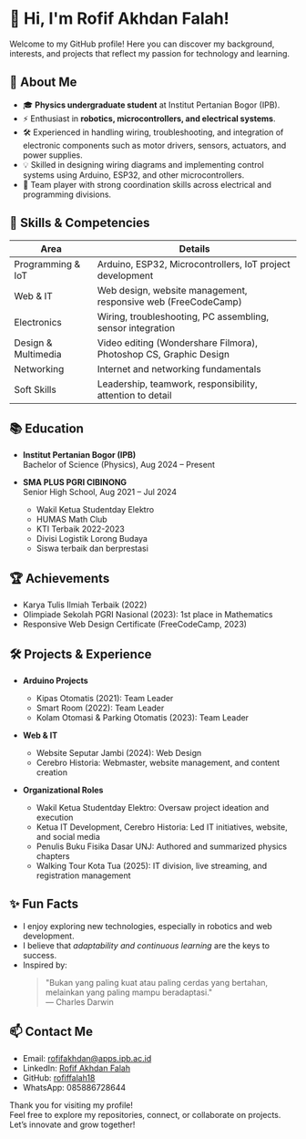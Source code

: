 # 👋 Hi, I'm Rofif Akhdan Falah!

Welcome to my GitHub profile! Here you can discover my background, interests, and projects that reflect my passion for technology and learning.

## 🌱 About Me

- 🎓 **Physics undergraduate student** at Institut Pertanian Bogor (IPB).
- ⚡ Enthusiast in **robotics, microcontrollers, and electrical systems**.
- 🛠️ Experienced in handling wiring, troubleshooting, and integration of electronic components such as motor drivers, sensors, actuators, and power supplies.
- 💡 Skilled in designing wiring diagrams and implementing control systems using Arduino, ESP32, and other microcontrollers.
- 🤝 Team player with strong coordination skills across electrical and programming divisions.

## 🚀 Skills & Competencies

| Area                     | Details                                                         |
|--------------------------|-----------------------------------------------------------------|
| Programming & IoT        | Arduino, ESP32, Microcontrollers, IoT project development       |
| Web & IT                 | Web design, website management, responsive web (FreeCodeCamp)   |
| Electronics              | Wiring, troubleshooting, PC assembling, sensor integration      |
| Design & Multimedia      | Video editing (Wondershare Filmora), Photoshop CS, Graphic Design|
| Networking               | Internet and networking fundamentals                            |
| Soft Skills              | Leadership, teamwork, responsibility, attention to detail       |

## 📚 Education

- **Institut Pertanian Bogor (IPB)**  
  Bachelor of Science (Physics), Aug 2024 – Present

- **SMA PLUS PGRI CIBINONG**  
  Senior High School, Aug 2021 – Jul 2024  
  - Wakil Ketua Studentday Elektro  
  - HUMAS Math Club  
  - KTI Terbaik 2022-2023  
  - Divisi Logistik Lorong Budaya  
  - Siswa terbaik dan berprestasi

## 🏆 Achievements

- Karya Tulis Ilmiah Terbaik (2022)
- Olimpiade Sekolah PGRI Nasional (2023): 1st place in Mathematics
- Responsive Web Design Certificate (FreeCodeCamp, 2023)

## 🛠️ Projects & Experience

- **Arduino Projects**  
  - Kipas Otomatis (2021): Team Leader  
  - Smart Room (2022): Team Leader  
  - Kolam Otomasi & Parking Otomatis (2023): Team Leader

- **Web & IT**  
  - Website Seputar Jambi (2024): Web Design  
  - Cerebro Historia: Webmaster, website management, and content creation

- **Organizational Roles**  
  - Wakil Ketua Studentday Elektro: Oversaw project ideation and execution  
  - Ketua IT Development, Cerebro Historia: Led IT initiatives, website, and social media  
  - Penulis Buku Fisika Dasar UNJ: Authored and summarized physics chapters  
  - Walking Tour Kota Tua (2025): IT division, live streaming, and registration management

## ✨ Fun Facts

- I enjoy exploring new technologies, especially in robotics and web development.
- I believe that *adaptability and continuous learning* are the keys to success.
- Inspired by:  
  > "Bukan yang paling kuat atau paling cerdas yang bertahan, melainkan yang paling mampu beradaptasi."  
  > — Charles Darwin

## 📫 Contact Me

- Email: rofifakhdan@apps.ipb.ac.id
- LinkedIn: [Rofif Akhdan Falah](https://www.linkedin.com/in/rofif-akhdan-falah-095933323/)
- GitHub: [rofiffalah18](https://github.com/rofiffalah18)
- WhatsApp: 085886728644

Thank you for visiting my profile!  
Feel free to explore my repositories, connect, or collaborate on projects. Let’s innovate and grow together!

